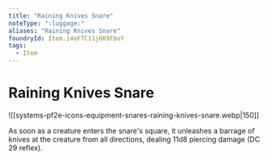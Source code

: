 ```yaml
---
title: "Raining Knives Snare"
noteType: ":luggage:"
aliases: "Raining Knives Snare"
foundryId: Item.i4oFTC11j6K9FboY
tags:
  - Item
---
```


# Raining Knives Snare
![[systems-pf2e-icons-equipment-snares-raining-knives-snare.webp|150]]

As soon as a creature enters the snare's square, it unleashes a barrage of knives at the creature from all directions, dealing 11d8 piercing damage (DC 29 reflex).
